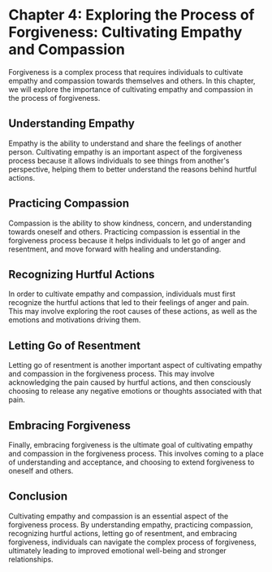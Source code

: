 Chapter 4: Exploring the Process of Forgiveness: Cultivating Empathy and Compassion
===================================================================================

Forgiveness is a complex process that requires individuals to cultivate empathy and compassion towards themselves and others. In this chapter, we will explore the importance of cultivating empathy and compassion in the process of forgiveness.

Understanding Empathy
---------------------

Empathy is the ability to understand and share the feelings of another person. Cultivating empathy is an important aspect of the forgiveness process because it allows individuals to see things from another's perspective, helping them to better understand the reasons behind hurtful actions.

Practicing Compassion
---------------------

Compassion is the ability to show kindness, concern, and understanding towards oneself and others. Practicing compassion is essential in the forgiveness process because it helps individuals to let go of anger and resentment, and move forward with healing and understanding.

Recognizing Hurtful Actions
---------------------------

In order to cultivate empathy and compassion, individuals must first recognize the hurtful actions that led to their feelings of anger and pain. This may involve exploring the root causes of these actions, as well as the emotions and motivations driving them.

Letting Go of Resentment
------------------------

Letting go of resentment is another important aspect of cultivating empathy and compassion in the forgiveness process. This may involve acknowledging the pain caused by hurtful actions, and then consciously choosing to release any negative emotions or thoughts associated with that pain.

Embracing Forgiveness
---------------------

Finally, embracing forgiveness is the ultimate goal of cultivating empathy and compassion in the forgiveness process. This involves coming to a place of understanding and acceptance, and choosing to extend forgiveness to oneself and others.

Conclusion
----------

Cultivating empathy and compassion is an essential aspect of the forgiveness process. By understanding empathy, practicing compassion, recognizing hurtful actions, letting go of resentment, and embracing forgiveness, individuals can navigate the complex process of forgiveness, ultimately leading to improved emotional well-being and stronger relationships.
